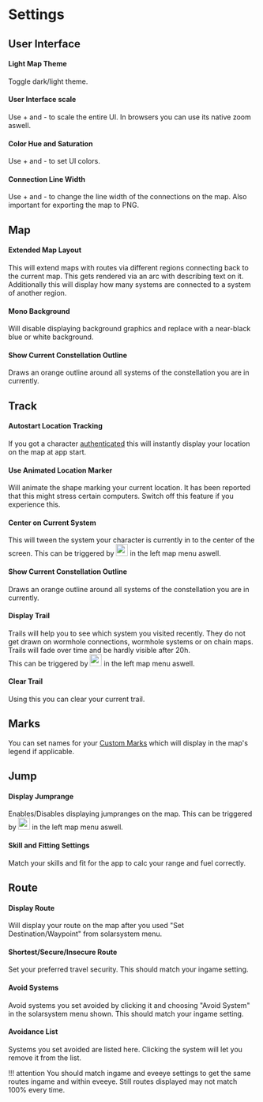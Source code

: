 # Settings

<!--## App
*Nothing here yet.*-->

## User Interface
#### Light Map Theme
Toggle dark/light theme.
#### User Interface scale
Use + and - to scale the entire UI. In browsers you can use its native zoom aswell.
#### Color Hue and Saturation
Use + and - to set UI colors.
#### Connection Line Width
Use + and - to change the line width of the connections on the map. Also important for exporting the map to PNG.

## Map
#### Extended Map Layout
This will extend maps with routes via different regions connecting back to the current map. This gets rendered via an arc with describing text on it.
Additionally this will display how many systems are connected to a system of another region.
#### Mono Background
Will disable displaying background graphics and replace with a near-black blue or white background.
#### Show Current Constellation Outline
Draws an orange outline around all systems of the constellation you are in currently.

## Track
#### Autostart Location Tracking
If you got a character [authenticated](https://eveeye.readthedocs.io/en/latest/sync/client-synchronisation) this will instantly display your location on the map at app start.
#### Use Animated Location Marker
Will animate the shape marking your current location. It has been reported that this might stress certain computers. Switch off this feature if you experience this.
#### Center on Current System
This will tween the system your character is currently in to the center of the screen. This can be triggered by <img src="https://raw.githubusercontent.com/Risingson/eedocs/master/docs/images/center.png" width="24" height="24" > in the left map menu aswell.
#### Show Current Constellation Outline
Draws an orange outline around all systems of the constellation you are in currently.
#### Display Trail
Trails will help you to see which system you visited recently.
They do not get drawn on wormhole connections, wormhole systems or on chain maps.
Trails will fade over time and be hardly visible after 20h.  
This can be triggered by <img src="https://raw.githubusercontent.com/Risingson/eedocs/master/docs/images/t.png" width="24" height="24" > in the left map menu aswell.
#### Clear Trail
Using this you can clear your current trail.


## Marks
You can set names for your [Custom Marks](https://eveeyeechoes.readthedocs.io/en/latest/sharing/custom-marks/) which will display in the map's legend if applicable.

## Jump
#### Display Jumprange
Enables/Disables displaying jumpranges on the map. This can be triggered by <img src="https://raw.githubusercontent.com/Risingson/eedocs/master/docs/images/j.png" width="24" height="24" > in the left map menu aswell.
#### Skill and Fitting Settings
Match your skills and fit for the app to calc your range and fuel correctly.

## Route
#### Display Route
Will display your route on the map after you used "Set Destination/Waypoint" from solarsystem menu.
#### Shortest/Secure/Insecure Route
Set your preferred travel security. This should match your ingame setting.
#### Avoid Systems
Avoid systems you set avoided by clicking it and choosing "Avoid System" in the solarsystem menu shown. This should match your ingame setting. 
#### Avoidance List
Systems you set avoided are listed here. Clicking the system will let you remove it from the list.

!!! attention
    You should match ingame and eveeye settings to get the same routes ingame and within eveeye. Still routes displayed may not match 100% every time.
    



<!--stackedit_data:
eyJoaXN0b3J5IjpbLTYzOTEyMDEyOSwtOTAyNTk3OTk5LDEyNT
E3ODQ5LDE5NjY3NjczODMsNjcwMDMzODMxLC0xMzYyOTM0MjUy
LC0xMzA3NzQ3MTYwLC0yMDUwMzI2MjE2LDEyMTkzODM1MTYsLT
g0Njk1Mzc2MiwtNjAxODc0OTU2LDgwMDQ0Njc4NSwxOTkwMTYx
ODI5LDI4Nzk0MTIzOSwxMzM0Mzg3NTA2LC0xMzk3NTI3MzM0LD
EyMjI4NzYyNTUsLTMzMzg3NTE5OSwxMzU5OTk5NjQ1LDE3OTkx
ODUxOTZdfQ==
-->
